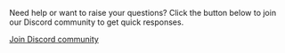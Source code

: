 Need help or want to raise your questions? Click the button below to join our Discord community to get quick responses.

<a href="https://discord.gg/EtNRATttyp" class="md-btn-primary important" target="_blank">
  <span class="text">Join Discord community</span>
</a>
